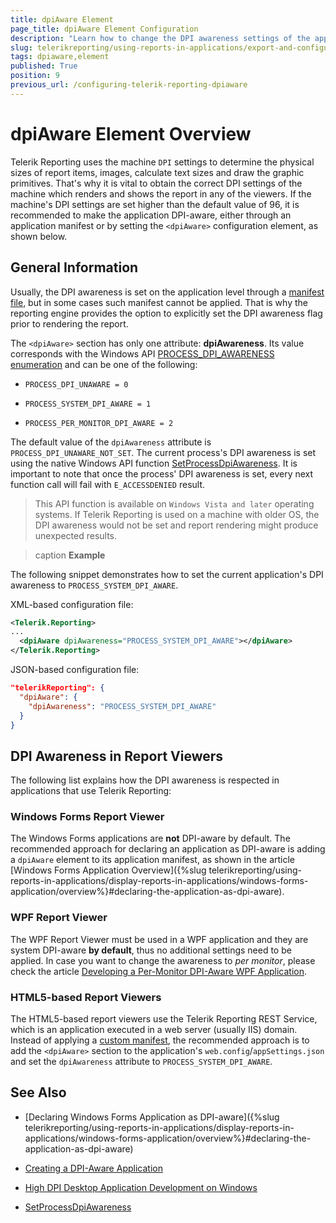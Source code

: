 ```yaml
---
title: dpiAware Element
page_title: dpiAware Element Configuration
description: "Learn how to change the DPI awareness settings of the application through the dpiAware configuration element."
slug: telerikreporting/using-reports-in-applications/export-and-configure/configure-the-report-engine/dpiaware-element
tags: dpiaware,element
published: True
position: 9
previous_url: /configuring-telerik-reporting-dpiaware
---
```


# dpiAware Element Overview

Telerik Reporting uses the machine `DPI` settings to determine the physical sizes of report items, images, calculate text sizes and draw the graphic primitives. That's why it is vital to obtain the correct DPI settings of the machine which renders and shows the report in any of the viewers. If the machine's DPI settings are set higher than the default value of 96, it is recommended to make the application DPI-aware, either through an application manifest or by setting the `<dpiAware>` configuration element, as shown below. 

## General Information

Usually, the DPI awareness is set on the application level through a [manifest file](https://learn.microsoft.com/en-us/windows/win32/hidpi/high-dpi-desktop-application-development-on-windows), but in some cases such manifest cannot be applied. That is why the reporting engine provides the option to explicitly set the DPI awareness flag prior to rendering the report. 

The `<dpiAware>` section has only one attribute: __dpiAwareness__. Its value corresponds with the Windows API [PROCESS_DPI_AWARENESS enumeration](https://learn.microsoft.com/en-us/windows/win32/api/shellscalingapi/ne-shellscalingapi-process_dpi_awareness) and can be one of the following: 

* `PROCESS_DPI_UNAWARE = 0`

* `PROCESS_SYSTEM_DPI_AWARE = 1`

* `PROCESS_PER_MONITOR_DPI_AWARE = 2`

The default value of the `dpiAwareness` attribute is `PROCESS_DPI_UNAWARE_NOT_SET`. The current process's DPI awareness is set using the native Windows API function [SetProcessDpiAwareness](https://learn.microsoft.com/en-us/windows/win32/api/shellscalingapi/nf-shellscalingapi-setprocessdpiawareness). It is important to note that once the process' DPI awareness is set, every next function call will fail with `E_ACCESSDENIED` result. 

> This API function is available on `Windows Vista and later` operating systems. If Telerik Reporting is used on a machine with older OS, the DPI awareness would not be set and report rendering might produce unexpected results. 

>caption __Example__ 

The following snippet demonstrates how to set the current application's DPI awareness to `PROCESS_SYSTEM_DPI_AWARE`. 

XML-based configuration file:
    
````XML
<Telerik.Reporting>
...
  <dpiAware dpiAwareness="PROCESS_SYSTEM_DPI_AWARE"></dpiAware>
</Telerik.Reporting>
````

JSON-based configuration file:
    
````JSON
"telerikReporting": {
  "dpiAware": {
    "dpiAwareness": "PROCESS_SYSTEM_DPI_AWARE"
  }
}
````

## DPI Awareness in Report Viewers

The following list explains how the DPI awareness is respected in applications that use Telerik Reporting:

### Windows Forms Report Viewer

The Windows Forms applications are __not__ DPI-aware by default. The recommended approach for declaring an application as DPI-aware is adding a `dpiAware` element to its application manifest, as shown in the article [Windows Forms Application Overview]({%slug telerikreporting/using-reports-in-applications/display-reports-in-applications/windows-forms-application/overview%}#declaring-the-application-as-dpi-aware). 

### WPF Report Viewer

The WPF Report Viewer must be used in a WPF application and they are system DPI-aware __by default__, thus no additional settings need to be applied. In case you want to change the awareness to *per monitor*, please check the article [Developing a Per-Monitor DPI-Aware WPF Application](https://learn.microsoft.com/en-us/windows/win32/hidpi/declaring-managed-apps-dpi-aware). 

### HTML5-based Report Viewers

The HTML5-based report viewers use the Telerik Reporting REST Service, which is an application executed in a web server (usually IIS) domain. Instead of applying a [custom manifest](https://docs.microsoft.com/en-us/iis/publish/using-web-deploy/using-custom-manifests), the recommended approach is to add the `<dpiAware>` section to the application's `web.config`/`appSettings.json` and set the `dpiAwareness` attribute to `PROCESS_SYSTEM_DPI_AWARE`. 

## See Also

* [Declaring Windows Forms Application as DPI-aware]({%slug telerikreporting/using-reports-in-applications/display-reports-in-applications/windows-forms-application/overview%}#declaring-the-application-as-dpi-aware)

* [Creating a DPI-Aware Application](https://learn.microsoft.com/en-us/previous-versions/windows/desktop/ms701681(v=vs.85))

* [High DPI Desktop Application Development on Windows](https://learn.microsoft.com/en-us/windows/win32/hidpi/high-dpi-desktop-application-development-on-windows?redirectedfrom=MSDN)

* [SetProcessDpiAwareness](https://learn.microsoft.com/en-us/windows/win32/api/shellscalingapi/nf-shellscalingapi-setprocessdpiawareness)
